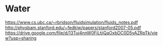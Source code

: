 # Water
https://www.cs.ubc.ca/~rbridson/fluidsimulation/fluids_notes.pdf
http://physbam.stanford.edu/~fedkiw/papers/stanford2007-05.pdf
https://drive.google.com/file/d/13Tuj4nnW0FiLtjiQaOxbDC0D5yAZRpTk/view?usp=sharing
